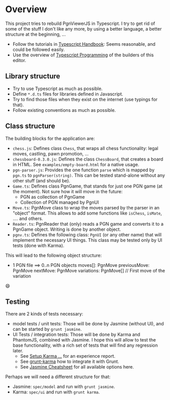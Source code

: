 # Overview

This project tries to rebuild PgnViewerJS in Typescript. I try to get rid of some of the stuff I don't like any more, by using a better language, a better structure at the beginning, ...

* Follow the tutorials in [Typescript Handbook](http://www.typescriptlang.org/docs/handbook/tsconfig-json.html): Seems reasonable, and could be followed easily.
* Use the overview of [Typescript Programming](https://code.visualstudio.com/docs/languages/typescript) of the builders of this editor.

## Library structure

* Try to use Typescript as much as possible.
* Define `*.d.ts` files for libraries defined in Javascript.
* Try to find those files when they exist on the internet (use typings for that).
* Follow existing conventions as much as possible.

## Class structure

The building blocks for the application are:

* `chess.js`: Defines class `Chess`,  that wraps all chess functionality: legal moves, castling, pawn promotion, ...
* `chessboard-0.3.0.js`: Defines the class `ChessBoard`, that creates a board in HTML. See `examples/empty-board.html` for a native usage.
* `pgn-parser.js`: Provides the one function `parse` which is mapped by `pgn.ts` to `pgnParser(string)`. This can be tested stand-alone without any other stuff (and should be).
* `Game.ts`: Defines class PgnGame, that stands for just one PGN game (at the moment). Not sure how it will move in the future:
  * PGN as collection of PgnGame
  * Collection of PGN managed by PgnUI
* `Move.ts`: PgnMove class to wrap the moves parsed by the parser in an "object" format. This allows to add some functions like `isChess`, `isMate`, .... and others.
* `Reader.ts`: PgnReader that (only) reads a PGN game and converts it to a PgnGame object. Writing is done by another object.
* `pgnv.ts`: Defines the following class: `PgnUI` (or any other name) that will implement the necessary UI things. This class may be tested only by UI tests (done with Karma).

This will lead to the following object structure:

* 1 PGN file ==>
  0..n PGN objects
    moves[]: PgnMove
      previousMove: PgnMove
      nextMove: PgnMove
      variations: PgnMove[] // First move of the variation

:smile:

## Testing

There are 2 kinds of tests necessary:

* model tests / unit tests: Those will be done by Jasmine (without UI), and can be started by `grunt jasmine`.
* UI Tests / integration tests: Those will be done by Karma and PhantomJS, combined with Jasmine. I hope this will allow to test  the base functionality, with a rich set of tests that will find any regression later.
  * See [Setup Karma ...](http://orizens.com/wp/topics/my-setup-for-testing-js-with-jasmine-karma-phantomjs-angularjs/) for an experience report.
  * See [grunt-karma](https://github.com/karma-runner/grunt-karma) how to integrate it with Grunt.
  * See [Jasmine Cheatsheet](http://ricostacruz.com/cheatsheets/jasmine.html) for all available options here.

Perhaps we will need a different structure for that:

* Jasmine: `spec/model` and run with `grunt jasmine`.
* Karma: `spec/ui` and run with `grunt karma`.
